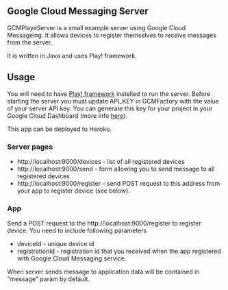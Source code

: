 Google Cloud Messaging Server
-----------------------------

GCMPlayeServer is a small example server using Google Cloud Messageing. It allows devices to register themselves to
receive messages from the server.

It is written in Java and uses Play! framework.

Usage
-----------------------------
You will need to have [Play! framework](http://www.playframework.com/) instelled to run the server.
Before starting the server you must update API_KEY in GCMFactory with the value of your server API key.  You can generate this key
for your project in your Google Cloud Dashboard (more info [here](http://developer.android.com/google/gcm/gs.html)).

This app can be deployed to Heroku.

### Server pages

*   http://localhost:9000/devices - list of all registered devices
*   http://localhost:9000/send - form allowing you to send message to all registered devices
*   http://localhost:9000/register - send POST request to this address from your app to register device (see below).

### App

Send a POST request to the http://localhost:9000/register to register device. You need to include following parameters

*   deviceId - unique device id
*   registrationId - registration id that you received when the app registered with Google Cloud Messaging service.

When server sends message to application data will be contained in "message" param by default.



